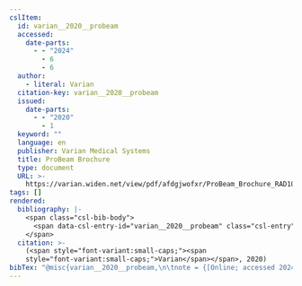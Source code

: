 ```yaml
---
cslItem:
  id: varian__2020__probeam
  accessed:
    date-parts:
      - - "2024"
        - 6
        - 6
  author:
    - literal: Varian
  citation-key: varian__2020__probeam
  issued:
    date-parts:
      - - "2020"
        - 1
  keyword: ""
  language: en
  publisher: Varian Medical Systems
  title: ProBeam Brochure
  type: document
  URL: >-
    https://varian.widen.net/view/pdf/afdgjwofxr/ProBeam_Brochure_RAD10319B_Jan2020.pdf?u=fu64nb
tags: []
rendered:
  bibliography: |-
    <span class="csl-bib-body">
      <span data-csl-entry-id="varian__2020__probeam" class="csl-entry"><span class='author-bib'>Varian</span>. <span class='date-bib'>(2020)</span>. <span class='title'><i><b><span style="font-style:normal;">ProBeam Brochure</span></b></i></span>. Varian Medical Systems. <span class='URL'><a href='https://varian.widen.net/view/pdf/afdgjwofxr/ProBeam_Brochure_RAD10319B_Jan2020.pdf?u=fu64nb'>LINK</a></span></span>
    </span>
  citation: >-
    (<span style="font-variant:small-caps;"><span
    style="font-variant:small-caps;">Varian</span></span>, 2020)
bibTex: "@misc{varian__2020__probeam,\n\tnote = {[Online; accessed 2024-06-06]},\n\tauthor = {{Varian}},\n\tyear = {2020},\n\tmonth = {1},\n\tpublisher = {Varian Medical Systems},\n\ttitle = {ProBeam {Brochure}},\n\turl = {https://varian.widen.net/view/pdf/afdgjwofxr/ProBeam_Brochure_RAD10319B_Jan2020.pdf?u=fu64nb},\n}\n\n"
---
```

